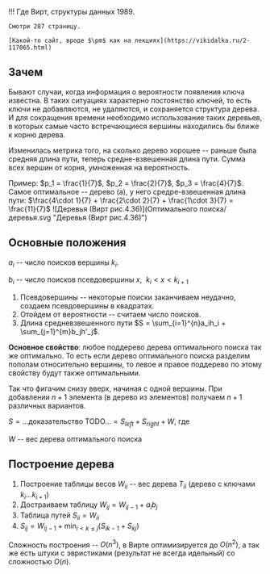 !!! Где
    Вирт, структуры данных 1989.

    Смотри 287 страницу.

    [Какой-то сайт, вроде $\pm$ как на лекциях](https://vikidalka.ru/2-117065.html)

## Зачем

Бывают случаи, когда информация о вероятности появления ключа известна. В таких ситуациях характерно постоянство ключей, то есть ключи не добавляются, не удаляются, и сохраняется структура дерева. И для сокращения времени необходимо использование таких деревьев, в которых самые часто встречающиеся вершины находились бы ближе к корню дерева.

Изменилась метрика того, на сколько дерево хорошее -- раньше была средняя длина пути, теперь средне-взвешенная длина пути. Сумма всех вершин от корня, умноженная на вероятность.

Пример: $p_1 = \frac{1}{7}$, $p_2 = \frac{2}{7}$, $p_3 = \frac{4}{7}$. Самое оптимальное -- дерево (а), у него средре-взвешенная длина пути: $\frac{4\cdot 1}{7} + \frac{2\cdot 2}{7} + \frac{1\cdot 3}{7} = \frac{11}{7}$
![Деревья (Вирт рис.4.36)](Оптимального поиска/деревья.svg "Деревья (Вирт рис.4.36)")


## Основные положения
$a_i$ -- число поисков вершины $k_i$. 

$b_i$ -- число поисков псевдовершины $x$, $\ k_i < x < k_{i+1}$

1. Псевдовершины -- некоторые поиски заканчиваем неудачно, создаем псевдовершины в квадратах.
2. Отойдем от вероятности -- считаем число поисков.
3. Длина средневзвешенного пути  $S = \sum_{i=1}^{n}a_ih_i + \sum_{j=1}^{m}b_jh'_j$.

**Основное свойство**: любое поддерево дерева оптимального поиска так же оптимально. То есть если дерево оптимального поиска разделим пополам относительно вершины, то левое и правое поддерево по этому свойству будут также оптимальными.

Так что фигачим снизу вверх, начиная с одной вершины. При добавлении $n+1$ элемента (в дерево из элементов) получаем $n+1$ различных вариантов. 

$S = \ldots \text{доказательство TODO}\ldots= S_{left} + S_{right} + W$, где

$W$ -- вес дерева оптимального поиска
## Построение дерева

1. Построение таблицы весов $W_{ii}$ -- вес дерева $T_{ii}$ (дерево с ключами $k_i \ldots k_{i+1}$)
2. Достраиваем таблицу $W_{ij} = W_{ij - 1} + a_ib_j$
3. Таблица путей $S_{ii} = W_{ii}$
4. $S_{ij} = W_{ij-1} + \min_{i<k\leq j} (S_{ik - 1} + S_{kj})$

Сложность построения -- $O(n^3)$, в Вирте оптимизируется до $O(n^2)$, а так же есть штуки с эвристиками (результат не всегда идельный) со сложностью $O(n)$.